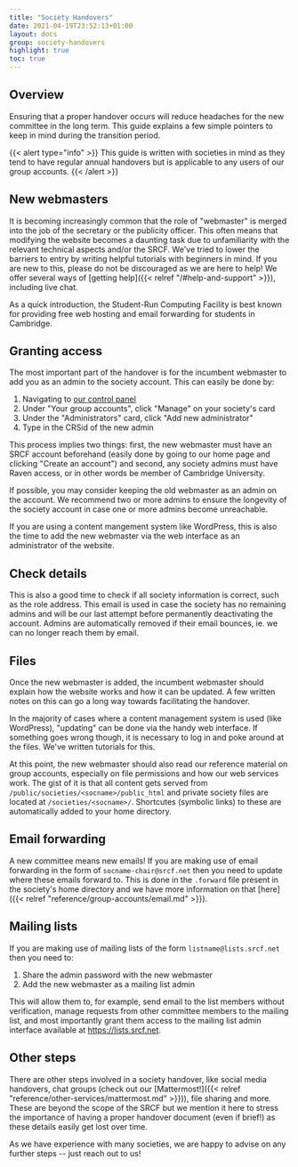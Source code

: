 ```yaml
---
title: "Society Handovers"
date: 2021-04-19T23:52:13+01:00
layout: docs
group: society-handovers
highlight: true
toc: true
---
```


## Overview

Ensuring that a proper handover occurs will reduce headaches for the new committee in the long term. This guide explains a few simple pointers to keep in mind during the transition period.

{{< alert type="info" >}}
This guide is written with societies in mind as they tend to have regular annual handovers but is applicable to any users of our group accounts.
{{<  /alert >}}

## New webmasters

It is becoming increasingly common that the role of "webmaster" is merged into the job of the secretary or the publicity officer. This often means that modifying the website becomes a daunting task due to unfamiliarity with the relevant technical aspects and/or the SRCF. We've tried to lower the barriers to entry by writing helpful tutorials with beginners in mind. If you are new to this, please do not be discouraged as we are here to help! We offer several ways of [getting help]({{< relref "/#help-and-support" >}}), including live chat.

As a quick introduction, the Student-Run Computing Facility is best known for providing free web hosting and email forwarding for students in Cambridge.

## Granting access

The most important part of the handover is for the incumbent webmaster to add you as an admin to the society account. This can easily be done by:

1. Navigating to [our control panel](https://control.srcf.net)
2. Under "Your group accounts", click "Manage" on your society's card
3. Under the "Administrators" card, click "Add new administrator"
4. Type in the CRSid of the new admin

This process implies two things: first, the new webmaster must have an SRCF account beforehand (easily done by going to our home page and clicking "Create an account") and second, any society admins must have Raven access, or in other words be member of Cambridge University.

If possible, you may consider keeping the old webmaster as an admin on the account. We recommend two or more admins to ensure the longevity of the society account in case one or more admins become unreachable.

If you are using a content mangement system like WordPress, this is also the time to add the new webmaster via the web interface as an administrator of the website.

## Check details

This is also a good time to check if all society information is correct, such as the role address. This email is used in case the society has no remaining admins and will be our last attempt before permanently deactivating the account. Admins are automatically removed if their email bounces, ie. we can no longer reach them by email.

## Files

Once the new webmaster is added, the incumbent webmaster should explain how the website works and how it can be updated. A few written notes on this can go a long way towards facilitating the handover.

In the majority of cases where a content management system is used (like WordPress), "updating" can be done via the handy web interface. If something goes wrong though, it is necessary to log in and poke around at the files. We've written tutorials for this.

At this point, the new webmaster should also read our reference material on group accounts, especially on file permissions and how our web services work. The gist of it is that all content gets served from `/public/societies/<socname>/public_html` and private society files are located at `/societies/<socname>/`. Shortcutes (symbolic links) to these are automatically added to your home directory.

## Email forwarding

A new committee means new emails! If you are making use of email forwarding in the form of `socname-chair@srcf.net` then you need to update where these emails forward to. This is done in the `.forward` file present in the society's home directory and we have more information on that [here]({{< relref "reference/group-accounts/email.md" >}}).

## Mailing lists

If you are making use of mailing lists of the form `listname@lists.srcf.net` then you need to:

1. Share the admin password with the new webmaster
2. Add the new webmaster as a mailing list admin

This will allow them to, for example, send email to the list members without verification, manage requests from other committee members to the mailing list, and most importantly grant them access to the mailing list admin interface available at https://lists.srcf.net.

## Other steps

There are other steps involved in a society handover, like social media handovers, chat groups (check out our [Mattermost!]({{< relref "reference/other-services/mattermost.md" >}})), file sharing and more. These are beyond the scope of the SRCF but we mention it here to stress the importance of having a proper handover document (even if brief!) as these details easily get lost over time.

As we have experience with many societies, we are happy to advise on any further steps -- just reach out to us!

